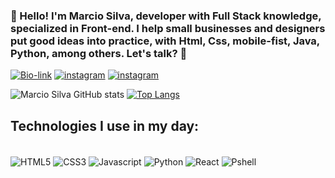 
### 👋 Hello! I'm Marcio Silva, developer with Full Stack knowledge, specialized in Front-end. I help small businesses and designers put good ideas into practice, with Html, Css, mobile-fist, Java, Python, among others. Let's talk? 🤙

[![Bio-link](https://img.shields.io/badge/bio.link-000000%7D?style=for-the-badge&logo=biolink&logoColor=white)](https://fullstack-blush-two.vercel.app/index.html)
[![instagram](https://img.shields.io/badge/LinkedIn-0077B5?style=for-the-badge&logo=linkedin&logoColor=white)](https://www.linkedin.com/in/marcio-silva-18b7922ab)
[![instagram](https://img.shields.io/badge/Instagram-E4405F?style=for-the-badge&logo=instagram&logoColor=white)](https://www.instagram.com/marcio_len.dog)

![Marcio Silva GitHub stats](https://github-readme-stats.vercel.app/api?username=marciocapendeli&show_icons=true&theme=dracula)
[![Top Langs](https://github-readme-stats.vercel.app/api/top-langs/?username=marciocapendeli)](https://github.com/anuraghazra/github-readme-stats)

## Technologies I use in my day:

<div style="display: inline_block"><br/>
    <img align="center" alt="HTML5" src="https://img.shields.io/badge/HTML5-E34F26?style=for-the-badge&logo=html5&logoColor=white" /> 
    <img align="center" alt="CSS3" src="https://img.shields.io/badge/CSS-239120?&style=for-the-badge&logo=css3&logoColor=white" />
    <img align="center" alt="Javascript" src="https://img.shields.io/badge/JavaScript-F7DF1E?style=for-the-badge&logo=javascript&logoColor=black" /> 
    <img align="center" alt="Python" src="https://img.shields.io/badge/Python-3776AB?style=for-the-badge&logo=python&logoColor=white" /> 
    <img align="center" alt="React" src="https://img.shields.io/badge/React-20232A?style=for-the-badge&logo=react&logoColor=61DAFB" /> 
    <img align="center" alt="Pshell" src="https://img.shields.io/badge/Powershell-2CA5E0?style=for-the-badge&logo=powershell&logoColor=white" />   
    
</div>

